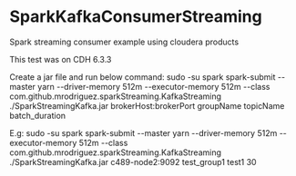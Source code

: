 # SparkKafkaConsumerStreaming
Spark streaming consumer example using cloudera products

This test was on CDH 6.3.3

Create a jar file and run below command:
sudo -su spark spark-submit --master yarn --driver-memory 512m --executor-memory 512m --class com.github.mrodriguez.sparkStreaming.KafkaStreaming ./SparkStreamingKafka.jar brokerHost:brokerPort groupName topicName batch_duration

E.g:
sudo -su spark spark-submit --master yarn --driver-memory 512m --executor-memory 512m --class com.github.mrodriguez.sparkStreaming.KafkaStreaming ./SparkStreamingKafka.jar c489-node2:9092 test_group1 test1 30
